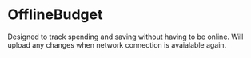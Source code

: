 # OfflineBudget


Designed to track spending and saving without having to be online. Will upload any changes when network connection is avaialable again.
